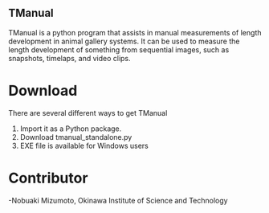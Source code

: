 ## TManual

TManual is a python program that assists in manual measurements of length development in animal gallery systems. It can be used to measure the length development of something from sequential images, such as snapshots, timelaps, and video clips.

# Download
There are several different ways to get TManual
1. Import it as a Python package.
2. Download tmanual_standalone.py
3. EXE file is available for Windows users

# Contributor
-Nobuaki Mizumoto, Okinawa Institute of Science and Technology

